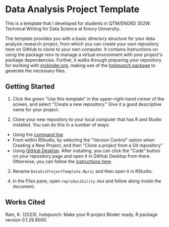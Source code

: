 
# Data Analysis Project Template

<!-- badges: start -->
<!-- badges: end -->

This is a template that I developed for students in QTM/ENGRD 302W: Technical Writing for Data Science at Emory University.

The template provides you with a basic directory structure for your data analysis research project, from which you can create your own repository here on GitHub to clone to your own computer. It contains instructions on using the package renv to manage a virtual environment with your project's package dependencies. Further, it walks through preparing your repository for working with [mybinder.org](https://mybinder.org), making use of the [holepunch package](https://karthik.github.io/holepunch/articles/getting_started.html) to generate the necessary files.

## Getting Started

1. Click the green "Use this template" in the upper-right-hand corner of the screen, and select "Create a new repository." Give it a good descriptive name for your project.

2. Clone your new repository to your local computer that has R and Studio installed. You can do this in a number of ways:

  - Using the [command line](https://docs.github.com/en/get-started/importing-your-projects-to-github/importing-source-code-to-github/adding-locally-hosted-code-to-github)
  - From within RStudio, by selecting the "Version Control" option when Creating a New Project, and then "Clone a project from a Git repository"
  - Using [GitHub Desktop](https://desktop.github.com). After installing, you can click the "Code" button on your repository page and open it in GitHub Desktop from there. Otherwise, you can follow the [instructions here](https://docs.github.com/en/desktop/contributing-and-collaborating-using-github-desktop/adding-and-cloning-repositories/adding-a-repository-from-your-local-computer-to-github-desktop  ).
  
3. Rename `DataSciProjectTemplate.Rproj` and then open it in RStudio.

4. In the Files pane, open `reproducibility.Rmd` and follow along inside the document.
  

## Works Cited

Ram, K. (2023), holepunch: Make your R project Binder ready. R package version 0.1.29.9000.